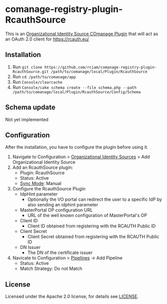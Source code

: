 # comanage-registry-plugin-RcauthSource
This is an [Organizational Identity Source COmanage Plugin](https://spaces.at.internet2.edu/display/COmanage/Organizational+Identity+Source+Plugins) that will act as an OAuth 2.0 client for https://rcauth.eu/


## Installation

1. Run `git clone https://github.com/rciam/comanage-registry-plugin-RcauthSource.git /path/to/comanage/local/Plugin/RcauthSource`
2. Run `cd /path/to/comanage/app`
3. Run `Console/clearcache`
4. Run `Console/cake schema create --file schema.php --path /path/to/comanage/local/Plugin/RcauthSource/Config/Schema`

## Schema update
Not yet implemented
 
## Configuration

After the installation, you have to configure the plugin before using it. 
1. Navigate to Configuration > [Organizational Identity Sources](https://spaces.at.internet2.edu/display/COmanage/Organizational+Identity+Sources) > Add Organizational Identity Source
2. Add an RcauthSource plugin:
   - Plugin: RcauthSource
   - Status: Active
   - [Sync Mode](https://spaces.at.internet2.edu/display/COmanage/Registry+Pipelines#RegistryPipelines-SyncStrategies): Manual 
3. Configure the RcauthSource Plugin
   - IdpHint parameter
     - Optionally the VO portal can redirect the user to a specific IdP by also sending an idphint parameter
   - MasterPortal OP configuration URL
     - URL of the well known configuration of MasterPortal's OP
   - Client ID
     - Client ID obtained from registering with the RCAUTH Public ID
   - Client Secret
     - Client Secret obtained from registering with the RCAUTH Public ID
   - DN Issuer
     - The DN of the certificate issuer
4. Navicate to Configuration > [Pipelines](https://spaces.at.internet2.edu/display/COmanage/Registry+Pipelines) -> Add Pipeline
   - Status: Active
   - Match Strategy: Do not Match

## License

Licensed under the Apache 2.0 license, for details see [LICENSE](https://github.com/rciam/comanage-registry-plugin-RcauthSource/blob/master/LICENSE).
